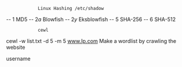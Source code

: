 				Linux Hashing /etc/shadow
-- $1$   MD5
-- $2a$ Blowfish
-- $2y$ Eksblowfish
-- $5$   SHA-256
-- $6$   SHA-512      

				cewl
cewl -w list.txt -d 5 -m 5 www.Ip.com 			Make a wordlist by crawling the website

username